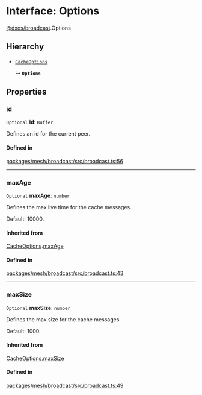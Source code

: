 # Interface: Options

[@dxos/broadcast](../modules/dxos_broadcast.md).Options

## Hierarchy

- [`CacheOptions`](dxos_broadcast.CacheOptions.md)

  ↳ **`Options`**

## Properties

### id

 `Optional` **id**: `Buffer`

Defines an id for the current peer.

#### Defined in

[packages/mesh/broadcast/src/broadcast.ts:56](https://github.com/dxos/dxos/blob/db8188dae/packages/mesh/broadcast/src/broadcast.ts#L56)

___

### maxAge

 `Optional` **maxAge**: `number`

Defines the max live time for the cache messages.

Default: 10000.

#### Inherited from

[CacheOptions](dxos_broadcast.CacheOptions.md).[maxAge](dxos_broadcast.CacheOptions.md#maxage)

#### Defined in

[packages/mesh/broadcast/src/broadcast.ts:43](https://github.com/dxos/dxos/blob/db8188dae/packages/mesh/broadcast/src/broadcast.ts#L43)

___

### maxSize

 `Optional` **maxSize**: `number`

Defines the max size for the cache messages.

Default: 1000.

#### Inherited from

[CacheOptions](dxos_broadcast.CacheOptions.md).[maxSize](dxos_broadcast.CacheOptions.md#maxsize)

#### Defined in

[packages/mesh/broadcast/src/broadcast.ts:49](https://github.com/dxos/dxos/blob/db8188dae/packages/mesh/broadcast/src/broadcast.ts#L49)
